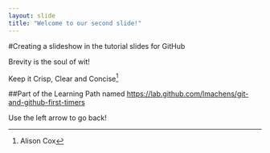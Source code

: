```yaml
---
layout: slide
title: "Welcome to our second slide!"
---
```


#Creating a slideshow in the tutorial slides for GitHub

Brevity is the soul of wit!<br>

Keep it Crisp, Clear and Concise[^1]

##Part of the Learning Path named
      https://lab.github.com/lmachens/git-and-github-first-timers

Use the left arrow to go back!<br>


[^1]: Alison Cox
